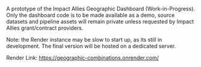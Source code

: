 A prototype of the Impact Allies Geographic Dashboard (Work-in-Progress). Only the dashboard code is to be made available as a demo, source datasets and pipeline assets will remain private unless requested by Impact Allies grant/contract providers. 

Note: the Render instance may be slow to start up, as its still in development. The final version will be hosted on a dedicated server. 

Render Link: https://geographic-combinations.onrender.com/
